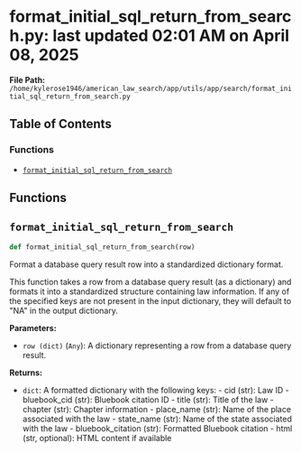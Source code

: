 # format_initial_sql_return_from_search.py: last updated 02:01 AM on April 08, 2025

**File Path:** `/home/kylerose1946/american_law_search/app/utils/app/search/format_initial_sql_return_from_search.py`

## Table of Contents

### Functions

- [`format_initial_sql_return_from_search`](#format_initial_sql_return_from_search)

## Functions

## `format_initial_sql_return_from_search`

```python
def format_initial_sql_return_from_search(row)
```

Format a database query result row into a standardized dictionary format.

This function takes a row from a database query result (as a dictionary) and formats it into a
standardized structure containing law information. If any of the specified keys are not present
in the input dictionary, they will default to "NA" in the output dictionary.

**Parameters:**

- `row (dict)` (`Any`): A dictionary representing a row from a database query result.

**Returns:**

- `dict`: A formatted dictionary with the following keys:
        - cid (str): Law ID
        - bluebook_cid (str): Bluebook citation ID
        - title (str): Title of the law
        - chapter (str): Chapter information
        - place_name (str): Name of the place associated with the law
        - state_name (str): Name of the state associated with the law
        - bluebook_citation (str): Formatted Bluebook citation
        - html (str, optional): HTML content if available
